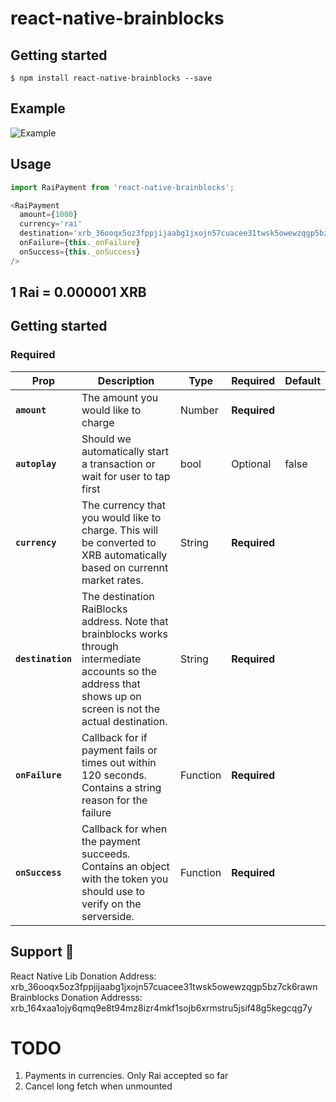 
# react-native-brainblocks

## Getting started

`$ npm install react-native-brainblocks --save`

## Example
![Example](https://github.com/brianfoody/react-native-brainblocks/blob/master/sample.gif?raw=true)

## Usage
```javascript
import RaiPayment from 'react-native-brainblocks';

<RaiPayment
  amount={1000}
  currency='rai'
  destination='xrb_36ooqx5oz3fppjijaabg1jxojn57cuacee31twsk5owewzqgp5bz7ck6rawn'
  onFailure={this._onFailure}
  onSuccess={this._onSuccess}
/>
```

## 1 Rai = 0.000001 XRB

## Getting started

### Required

Prop | Description | Type | Required | Default
------ | ------ | ------ | ------ | ------
**`amount`** | The amount you would like to charge | Number | **Required** | 
**`autoplay`** | Should we automatically start a transaction or wait for user to tap first | bool | Optional | false
**`currency`** | The currency that you would like to charge. This will be converted to XRB automatically based on currennt market rates. | String | **Required** | 
**`destination`** | The destination RaiBlocks address. Note that brainblocks works through intermediate accounts so the address that shows up on screen is not the actual destination. | String | **Required** |
**`onFailure`** | Callback for if payment fails or times out within 120 seconds. Contains a string reason for the failure | Function | **Required** |
**`onSuccess`** | Callback for when the payment succeeds. Contains an object with the token you should use to verify on the serverside. | Function | **Required** |


## Support 💙
React Native Lib Donation Address: xrb_36ooqx5oz3fppjijaabg1jxojn57cuacee31twsk5owewzqgp5bz7ck6rawn
Brainblocks Donation Addresss: xrb_164xaa1ojy6qmq9e8t94mz8izr4mkf1sojb6xrmstru5jsif48g5kegcqg7y


# TODO
1) Payments in currencies. Only Rai accepted so far
2) Cancel long fetch when unmounted
